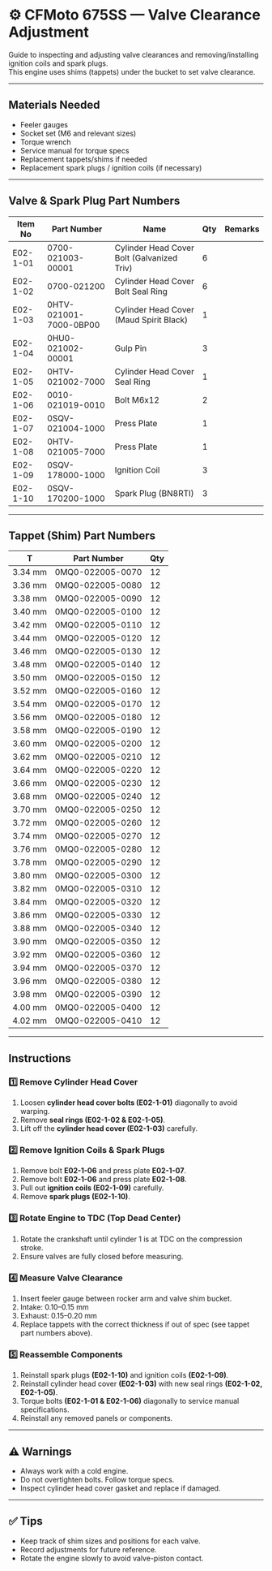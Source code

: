 # ⚙️ CFMoto 675SS — Valve Clearance Adjustment

Guide to inspecting and adjusting valve clearances and removing/installing ignition coils and spark plugs.  
This engine uses shims (tappets) under the bucket to set valve clearance.

---

## Materials Needed
- Feeler gauges
- Socket set (M6 and relevant sizes)
- Torque wrench
- Service manual for torque specs
- Replacement tappets/shims if needed
- Replacement spark plugs / ignition coils (if necessary)

---

## Valve & Spark Plug Part Numbers

| Item No | Part Number | Name | Qty | Remarks |
|---------|-------------|------|-----|---------|
| E02-1-01 | 0700-021003-00001 | Cylinder Head Cover Bolt (Galvanized Triv) | 6 | |
| E02-1-02 | 0700-021200 | Cylinder Head Cover Bolt Seal Ring | 6 | |
| E02-1-03 | 0HTV-021001-7000-0BP00 | Cylinder Head Cover (Maud Spirit Black) | 1 | |
| E02-1-04 | 0HU0-021002-00001 | Gulp Pin | 3 | |
| E02-1-05 | 0HTV-021002-7000 | Cylinder Head Cover Seal Ring | 1 | |
| E02-1-06 | 0010-021019-0010 | Bolt M6x12 | 2 | |
| E02-1-07 | 0SQV-021004-1000 | Press Plate | 1 | |
| E02-1-08 | 0HTV-021005-7000 | Press Plate | 1 | |
| E02-1-09 | 0SQV-178000-1000 | Ignition Coil | 3 | |
| E02-1-10 | 0SQV-170200-1000 | Spark Plug (BN8RTI) | 3 | |

---

## Tappet (Shim) Part Numbers

| T | Part Number | Qty |
|---|-------------|-----|
| 3.34 mm | 0MQ0-022005-0070 | 12 |
| 3.36 mm | 0MQ0-022005-0080 | 12 |
| 3.38 mm | 0MQ0-022005-0090 | 12 |
| 3.40 mm | 0MQ0-022005-0100 | 12 |
| 3.42 mm | 0MQ0-022005-0110 | 12 |
| 3.44 mm | 0MQ0-022005-0120 | 12 |
| 3.46 mm | 0MQ0-022005-0130 | 12 |
| 3.48 mm | 0MQ0-022005-0140 | 12 |
| 3.50 mm | 0MQ0-022005-0150 | 12 |
| 3.52 mm | 0MQ0-022005-0160 | 12 |
| 3.54 mm | 0MQ0-022005-0170 | 12 |
| 3.56 mm | 0MQ0-022005-0180 | 12 |
| 3.58 mm | 0MQ0-022005-0190 | 12 |
| 3.60 mm | 0MQ0-022005-0200 | 12 |
| 3.62 mm | 0MQ0-022005-0210 | 12 |
| 3.64 mm | 0MQ0-022005-0220 | 12 |
| 3.66 mm | 0MQ0-022005-0230 | 12 |
| 3.68 mm | 0MQ0-022005-0240 | 12 |
| 3.70 mm | 0MQ0-022005-0250 | 12 |
| 3.72 mm | 0MQ0-022005-0260 | 12 |
| 3.74 mm | 0MQ0-022005-0270 | 12 |
| 3.76 mm | 0MQ0-022005-0280 | 12 |
| 3.78 mm | 0MQ0-022005-0290 | 12 |
| 3.80 mm | 0MQ0-022005-0300 | 12 |
| 3.82 mm | 0MQ0-022005-0310 | 12 |
| 3.84 mm | 0MQ0-022005-0320 | 12 |
| 3.86 mm | 0MQ0-022005-0330 | 12 |
| 3.88 mm | 0MQ0-022005-0340 | 12 |
| 3.90 mm | 0MQ0-022005-0350 | 12 |
| 3.92 mm | 0MQ0-022005-0360 | 12 |
| 3.94 mm | 0MQ0-022005-0370 | 12 |
| 3.96 mm | 0MQ0-022005-0380 | 12 |
| 3.98 mm | 0MQ0-022005-0390 | 12 |
| 4.00 mm | 0MQ0-022005-0400 | 12 |
| 4.02 mm | 0MQ0-022005-0410 | 12 |

---

## Instructions

### 1️⃣ Remove Cylinder Head Cover
1. Loosen **cylinder head cover bolts (E02-1-01)** diagonally to avoid warping.  
2. Remove **seal rings (E02-1-02 & E02-1-05)**.  
3. Lift off the **cylinder head cover (E02-1-03)** carefully.

### 2️⃣ Remove Ignition Coils & Spark Plugs
1. Remove bolt **E02-1-06** and press plate **E02-1-07**.  
2. Remove bolt **E02-1-06** and press plate **E02-1-08**.  
3. Pull out **ignition coils (E02-1-09)** carefully.  
4. Remove **spark plugs (E02-1-10)**.

### 3️⃣ Rotate Engine to TDC (Top Dead Center)
1. Rotate the crankshaft until cylinder 1 is at TDC on the compression stroke.  
2. Ensure valves are fully closed before measuring.

### 4️⃣ Measure Valve Clearance
1. Insert feeler gauge between rocker arm and valve shim bucket.  
2. Intake: 0.10–0.15 mm  
3. Exhaust: 0.15–0.20 mm  
4. Replace tappets with the correct thickness if out of spec (see tappet part numbers above).

### 5️⃣ Reassemble Components
1. Reinstall spark plugs **(E02-1-10)** and ignition coils **(E02-1-09)**.  
2. Reinstall cylinder head cover **(E02-1-03)** with new seal rings **(E02-1-02, E02-1-05)**.  
3. Torque bolts **(E02-1-01 & E02-1-06)** diagonally to service manual specifications.  
4. Reinstall any removed panels or components.

---

## ⚠️ Warnings
- Always work with a cold engine.  
- Do not overtighten bolts. Follow torque specs.  
- Inspect cylinder head cover gasket and replace if damaged.  

---

## ✅ Tips
- Keep track of shim sizes and positions for each valve.  
- Record adjustments for future reference.  
- Rotate the engine slowly to avoid valve-piston contact.
